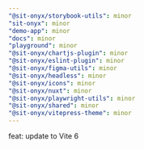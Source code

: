 ```yaml
---
"@sit-onyx/storybook-utils": minor
"sit-onyx": minor
"demo-app": minor
"docs": minor
"playground": minor
"@sit-onyx/chartjs-plugin": minor
"@sit-onyx/eslint-plugin": minor
"@sit-onyx/figma-utils": minor
"@sit-onyx/headless": minor
"@sit-onyx/icons": minor
"@sit-onyx/nuxt": minor
"@sit-onyx/playwright-utils": minor
"@sit-onyx/shared": minor
"@sit-onyx/vitepress-theme": minor
---
```


feat: update to Vite 6
